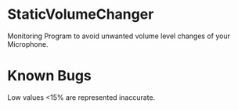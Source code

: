 # StaticVolumeChanger
Monitoring Program to avoid unwanted volume level changes of your Microphone.

# Known Bugs

Low values <15% are represented inaccurate. 
